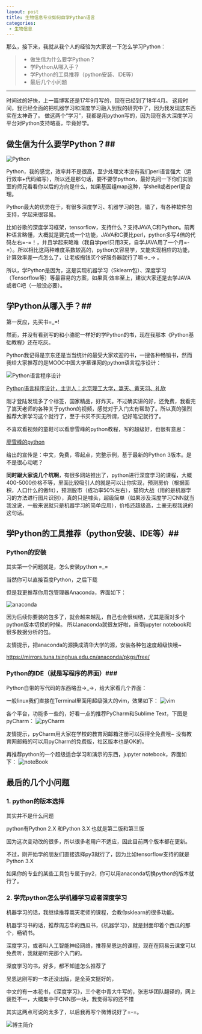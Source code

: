 ```yaml
---
layout: post
title: 生物信息专业如何自学Python语言
categories:
 - 生物信息
---
```


那么，接下来，我就从我个人的经验为大家说一下怎么学习Python：
>* 做生信为什么要学Python？
>* 学Python从哪入手？
>* 学Python的工具推荐（python安装、IDE等）
>* 最后几个小问题

***


时间过的好快，上一篇博客还是17年9月写的，现在已经到了18年4月。
这段时间，我已经全面的把机器学习和深度学习融入到我的研究中了，因为我发现这东西实在太神奇了。
做这两个“学习”，我都是用python写的，因为现在各大深度学习平台对Python支持略高，毕竟好学。


## 做生信为什么要学Python？##

![Python](http://pic.atlasbioinfo.com/pythonLogo.jpg)

Python，我的感觉，效率并不是很高，至少处理文本没有我们perl语言强大（运行效率+代码编写），所以还是那句话，要不要学python，最好先问一下你们实验室的师兄看看你以后的方向是什么，如果基因组map这种，学shell或者perl更合理。

Python最大的优势在于，有很多深度学习、机器学习的包，错了，有各种软件包支持，学起来很容易。

比如谷歌的深度学习框架，tensorflow，支持什么？支持JAVA,C和Python。前两种语言略懂，大概就是要完成一个功能，JAVA和C要比perl，python多写4倍的代码左右=-=！，并且学起来略难（我自学perl只用3天，自学JAVA用了一个月=-=）。所以相比这两种难度系数较高的，python又容易学，又能实现相应的功能，计算效率差一点怎么了，让老板掏钱买个好服务器就行了嘛→_→ 。

所以，学Python是因为，这是实现机器学习（Sklearn包）、深度学习（Tensorflow等）等最容易的方案，如果真·效率至上，建议大家还是去学JAVA或者C吧（一般没必要）。

## 学Python从哪入手？##

第一反应，先买书=_=!

然而，并没有看到写的和小骆驼一样好的学Python的书，现在我那本《Python基础教程》还在吃灰。

Python我记得是京东还是当当统计的最受大家欢迎的书，一搜各种畅销书，然而我给大家推荐的是MOOC中国大学慕课网的python语言程序设计：

![Python语言程序设计](http://pic.atlasbioinfo.com/python%E7%A8%8B%E5%BA%8F%E8%AE%BE%E8%AE%A1.PNG)

[Python语言程序设计，主讲人：北京理工大学，嵩天、黄天羽、礼欣](https://www.icourse163.org/course/BIT-268001)

刚才登陆发现多了个标签，国家精品，好炸天。不过确实讲的好，还免费，我看完了嵩天老师的各种关于python的视频，感觉对于入门太有帮助了。所以真的强烈推荐大家学习这个就行了，至于书买不买无所谓，记好笔记就行了。

不喜欢看视频的童鞋可以看廖雪峰的python教程，写的超级好，也很有意思：

[廖雪峰的python](https://www.liaoxuefeng.com/wiki/0014316089557264a6b348958f449949df42a6d3a2e542c000/)

给出的宣传是：中文，免费，零起点，完整示例，基于最新的Python 3版本。是不是很心动呢？

**同时跟大家说几个坑啊**，有很多网站推出了，python进行深度学习的课程，大概400-5000价格不等，里面比较吸引人的就是可以让你实现，预测房价（根据面积，人口什么的做fit），预测股市（成功率50%左右），猫狗大战（用的是机器学习的方法进行图片识别），真的只是噱头，超级简单（如果涉及深度学习CNN就当我没说，一般来说就只是机器学习的简单应用），价格还超级高，土豪无视我说的这句话。

## 学Python的工具推荐（python安装、IDE等）##

### Python的安装 ###

其实第一个问题就是，怎么安装python =_=

当然你可以直接百度Python，之后下载

但是我更推荐你用包管理器Anaconda，界面如下：

![anaconda](http://pic.atlasbioinfo.com/anaconda.jpg)

因为后续你要装的包多了，就会越来越乱，自己也会很纠结，尤其是面对多个python版本切换的时候。
所以anaconda就很友好啦，自带jupyter notebook和很多数据分析的包。

友情提示，把anaconda的源换成清华大学的源，安装各种包速度超级快哦~

https://mirrors.tuna.tsinghua.edu.cn/anaconda/pkgs/free/

### Python的IDE（就是写程序的界面）###

Python自带的写代码的东西略丑→_→，给大家看几个界面：

一般linux我们直接在Terminal里面用超级强大的vim，效果如下：
![vim](http://pic.atlasbioinfo.com/vim.png)

各个平台，功能多一些的，好看一点的推荐PyCharm和Sublime Text，下图是pyCharm：
![pyCharm](http://pic.atlasbioinfo.com/pycharm.png)

友情提示，pyCharm用大家在学校的教育网邮箱注册可以获得全免费哦~
没有教育网邮箱的可以用pyCharm的免费版，社区版本也是OK的。

再推荐python的一个超级适合学习和演示的东西，jupyter notebook，界面如下：
![noteBook](http://pic.atlasbioinfo.com/notebook.png)

## 最后的几个小问题 ##

### 1. python的版本选择 ###

其实并不是什么问题

python有Python 2.X 和Python 3.X 也就是第二版和第三版

因为这次变动改的很多，所以很多老用户不适应，因此目前两个版本都在更新。

不过，刚开始学的朋友们直接选择py3就行了，因为比如tensorflow支持的就是Python 3.X

如果你的专业的某些工具包专属于py2，你可以用anaconda切换python的版本就行了。

### 2. 学完python怎么学机器学习或者深度学习 ###

机器学习的话，我继续推荐嵩天老师的课程，会教你sklearn的很多功能。

机器学习书的话，推荐周志华的西瓜书，《机器学习》，就是封面印着个西瓜的那个，畅销书。

深度学习，或者叫人工智能神经网络，推荐吴恩达的课程，现在在网易云课堂可以免费听，我就是听完那个入门的。

深度学习的书，好多，都不知道怎么推荐了

吴恩达刚写的一本还没出版，是全英文挺好的，

中文的有一本花书，《深度学习》，三个老中青大牛写的，张志华团队翻译的，网上褒贬不一，大概集中于CNN那一块，我觉得写的还不错

其实这两点可说的太多了，以后我再写个微博说好了=-=。

![博主简介](https://atlasbioinfo.github.io/images/logo.png)